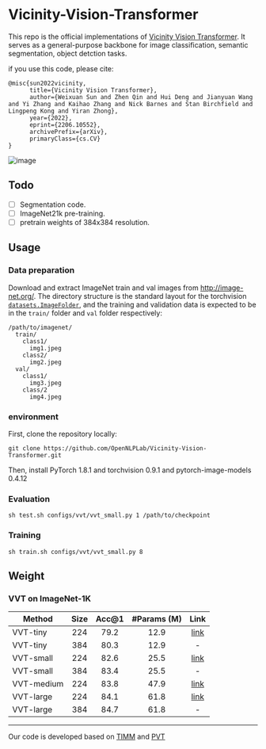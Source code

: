# Vicinity-Vision-Transformer

This repo is the official implementations of [Vicinity Vision Transformer](https://arxiv.org/abs/2206.10552).
It serves as a general-purpose backbone for image classification, semantic segmentation, object detction tasks. 

if you use this code, please cite:

```
@misc{sun2022vicinity,
      title={Vicinity Vision Transformer}, 
      author={Weixuan Sun and Zhen Qin and Hui Deng and Jianyuan Wang and Yi Zhang and Kaihao Zhang and Nick Barnes and Stan Birchfield and Lingpeng Kong and Yiran Zhong},
      year={2022},
      eprint={2206.10552},
      archivePrefix={arXiv},
      primaryClass={cs.CV}
}
```

![image](https://user-images.githubusercontent.com/13931546/175231586-5e7c46f3-29a2-4497-9ddf-bc40aeee88b3.png)


## Todo
- [ ] Segmentation code.
- [ ] ImageNet21k pre-training.
- [ ] pretrain weights of 384x384 resolution.

## Usage
### Data preparation

Download and extract ImageNet train and val images from http://image-net.org/.
The directory structure is the standard layout for the torchvision [`datasets.ImageFolder`](https://pytorch.org/docs/stable/torchvision/datasets.html#imagefolder), and the training and validation data is expected to be in the `train/` folder and `val` folder respectively:

```
/path/to/imagenet/
  train/
    class1/
      img1.jpeg
    class2/
      img2.jpeg
  val/
    class1/
      img3.jpeg
    class/2
      img4.jpeg
```

### environment
First, clone the repository locally:
```
git clone https://github.com/OpenNLPLab/Vicinity-Vision-Transformer.git
```
Then, install PyTorch 1.8.1 and torchvision 0.9.1 and pytorch-image-models 0.4.12


### Evaluation
```
sh test.sh configs/vvt/vvt_small.py 1 /path/to/checkpoint
```

### Training
```
sh train.sh configs/vvt/vvt_small.py 8 
```


## Weight
### VVT on ImageNet-1K

| Method           | Size | Acc@1 | #Params (M) | Link |
|------------------|:----:|:-----:|:-----------:|:-----:|
| VVT-tiny          |  224 |  79.2 |     12.9    | [link](https://1drv.ms/u/s!Ak3sXyXVg781gtRFwwHih3Yu9G3FGg?e=yHKvuc)    |
| VVT-tiny          |  384 |  80.3 |     12.9    |  -   |
| VVT-small        |  224 |  82.6 |     25.5    |   [link](https://1drv.ms/u/s!Ak3sXyXVg781gtREWfCdlLJVy1IgpA?e=l4h3Wi)   |
| VVT-small        |  384 |  83.4 |     25.5    |   -   |
| VVT-medium       |  224 |  83.8 |     47.9    |   [link](https://1drv.ms/u/s!Ak3sXyXVg781gtRG4lD_uEVyj7cPYw?e=ihjjtO)   |
| VVT-large        |  224 |  84.1 |     61.8    |  [link](https://1drv.ms/u/s!Ak3sXyXVg781gtRHmfu0BybCZ8k1FQ?e=fLskgG)    |
| VVT-large        |  384 |  84.7 |     61.8    |   -   |








---
Our code is developed based on [TIMM](https://github.com/rwightman/pytorch-image-models) and [PVT](https://github.com/whai362/PVT)


